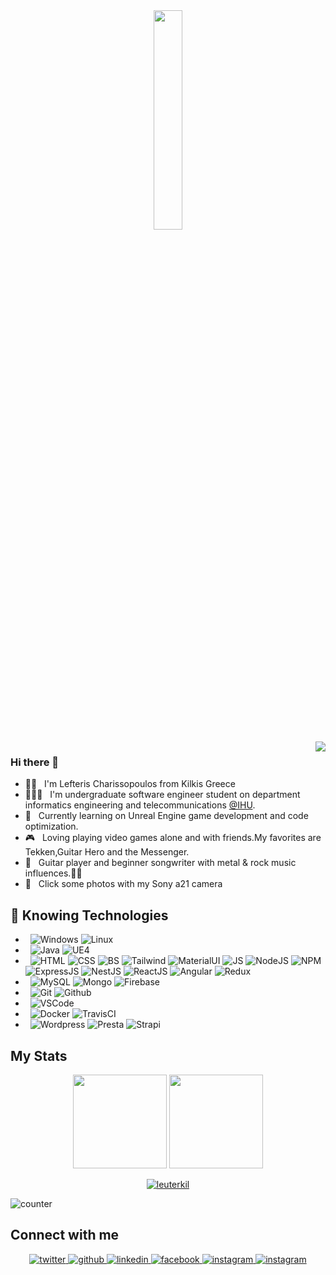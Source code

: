 <div align="center">
<img src="https://media.giphy.com/media/MeJgB3yMMwIaHmKD4z/giphy.gif?cid=ecf05e47rqguryokapj8siw1j559ddwo3ppmktn56e17qvdh&rid=giphy.gif&ct=g" width = "30%">
 </div>
 <img src="https://media.giphy.com/media/qgQUggAC3Pfv687qPC/giphy.gif" align="right" >
 
### Hi there 👋
- 👦🏻 &nbsp; I'm Lefteris Charissopoulos from Kilkis Greece
- 👨🏻‍🎓 &nbsp; I'm undergraduate software engineer student on department informatics engineering and telecommunications [@IHU](http://ict.ihu.gr/). 
- 🌱 &nbsp; Currently learning on Unreal Engine game development and code optimization.
- 🎮 &nbsp; Loving playing video games alone and with friends.My favorites are Tekken,Guitar Hero and the Messenger.
- 🎸 &nbsp; Guitar player and beginner songwriter with metal & rock music influences.🤘🏻 
- 📸 &nbsp; Click some photos with my Sony a21 camera

## 🔭 Knowing Technologies
- &nbsp; 
![Windows](https://img.shields.io/badge/OS-Windows-informational?style=flat&logo=Windows&logoColor=white&color=0066FF)
![Linux](https://img.shields.io/badge/OS-Linux-informational?style=flat&logo=Linux&logoColor=white&color=0066FF)
- &nbsp; 
![Java](https://img.shields.io/badge/Code-Java-informational?style=flat&logo=Java&logoColor=white&color=0066FF)
![UE4](https://img.shields.io/badge/Code-Unreal%20Engine-informational?style=flat&logo=Unreal-Engine&logoColor=white&color=0066FF)
- &nbsp; 
![HTML](https://img.shields.io/badge/Web-HTML-informational?style=flat&logo=Html5&logoColor=white&color=0066FF)
![CSS](https://img.shields.io/badge/Web-CSS-informational?style=flat&logo=Css3&logoColor=white&color=0066FF)
![BS](https://img.shields.io/badge/Web-Bootstrap-informational?style=flat&logo=Bootstrap&logoColor=white&color=0066FF)
![Tailwind](https://img.shields.io/badge/Web-Tailwind-informational?style=flat&logo=TailwindCss&logoColor=white&color=0066FF)
![MaterialUI](https://img.shields.io/badge/Web-MaterialUI-informational?style=flat&logo=MUI&logoColor=white&color=0066FF)
![JS](https://img.shields.io/badge/Web-JavaScript-informational?style=flat&logo=Javascript&logoColor=white&color=0066FF)
![NodeJS](https://img.shields.io/badge/Web-Node.js-informational?style=flat&logo=Node.js&logoColor=white&color=0066FF)
![NPM](https://img.shields.io/badge/Web-NPM-informational?style=flat&logo=npm&logoColor=white&color=0066FF)
![ExpressJS](https://img.shields.io/badge/Web-Express.js-informational?style=flat&logo=Express&logoColor=white&color=0066FF)
![NestJS](https://img.shields.io/badge/Web-Nest.js-informational?style=flat&logo=NestJs&logoColor=white&color=0066FF)
![ReactJS](https://img.shields.io/badge/Web-React.js-informational?style=flat&logo=React&logoColor=white&color=0066FF)
![Angular](https://img.shields.io/badge/Web-Angular-informational?style=flat&logo=Angular&logoColor=white&color=0066FF)
![Redux](https://img.shields.io/badge/Web-Redux-informational?style=flat&logo=Redux&logoColor=white&color=0066FF)
- &nbsp;
![MySQL](https://img.shields.io/badge/DB-MySQL-informational?style=flat&logo=MySQL&logoColor=white&color=0066FF)
![Mongo](https://img.shields.io/badge/DB-MongoDB-informational?style=flat&logo=MongoDB&logoColor=white&color=0066FF)
![Firebase](https://img.shields.io/badge/DB-Firebase-informational?style=flat&logo=Firebase&logoColor=white&color=0066FF)
- &nbsp;
![Git](https://img.shields.io/badge/Version%20Control-Git-informational?style=flat&logo=Git&logoColor=white&color=0066FF)
![Github](https://img.shields.io/badge/Version%20Control-Github-informational?style=flat&logo=Github&logoColor=white&color=0066FF)
- &nbsp;
![VSCode](https://img.shields.io/badge/Editor-VS%20Code-informational?style=flat&logo=Visual-Studio-Code&logoColor=white&color=0066FF)
- &nbsp;
![Docker](https://img.shields.io/badge/DevOps-Docker-informational?style=flat&logo=Docker&logoColor=white&color=0066FF)
![TravisCI](https://img.shields.io/badge/DevOps-TravisCI-informational?style=flat&logo=Travis&logoColor=white&color=0066FF)
- &nbsp;
![Wordpress](https://img.shields.io/badge/CMS-Wordpress-informational?style=flat&logo=Wordpress&logoColor=white&color=0066FF)
![Presta](https://img.shields.io/badge/CMS-Prestashop-informational?style=flat&logo=Prestashop&logoColor=white&color=0066FF)
![Strapi](https://img.shields.io/badge/CMS-Strapi-informational?style=flat&logo=Strapi&logoColor=white&color=0066FF)
## My Stats
<p align= "center">
  <img height= "150" src="https://github-readme-stats.vercel.app/api?username=leuterkil&theme=radical&show_icons=true&include_all_commits=true" />
  <img height= "150" src="https://github-readme-stats.vercel.app/api/top-langs/?username=leuterkil&theme=radical&layout=compact" />
</p>

<p align="center"> <a href="https://github.com/ryo-ma/github-profile-trophy"><img src="https://github-profile-trophy.vercel.app/?username=leuterkil&theme=onedark" alt="leuterkil" /></a> </p>

![counter](https://ennd8wxr3kpy0ar.m.pipedream.net)

## Connect with me
<div align="center">
<a href="https://twitter.com/CharissopoulosL" target="_blank">
<img src=https://img.shields.io/badge/twitter-%2300acee.svg?&style=for-the-badge&logo=twitter&logoColor=white alt=twitter style="margin-bottom: 5px;" />
</a>  
<a href="https://github.com/leuterkil" target="_blank">
<img src=https://img.shields.io/badge/github-%2324292e.svg?&style=for-the-badge&logo=github&logoColor=white alt=github style="margin-bottom: 5px;" />
</a>
<a href="https://www.linkedin.com/in/eleftherios-charissopoulos/" target="_blank">
<img src=https://img.shields.io/badge/linkedin-%231E77B5.svg?&style=for-the-badge&logo=linkedin&logoColor=white alt=linkedin style="margin-bottom: 5px;" />
</a>
<a href="https://www.facebook.com/djfreedom3/" target="_blank">
<img src=https://img.shields.io/badge/facebook-%232E87FB.svg?&style=for-the-badge&logo=facebook&logoColor=white alt=facebook style="margin-bottom: 5px;" />
</a>
<a href="https://www.instagram.com/lefteris_harissopoulos/" target="_blank">
<img src=https://img.shields.io/badge/instagram-%23000000.svg?&style=for-the-badge&logo=instagram&logoColor=white alt=instagram style="margin-bottom: 5px;" />
</a>  
 <a href="https://echarissopoulos.herokuapp.com" target="_blank">
<img src=https://img.shields.io/badge/web-%23000000.svg?&style=for-the-badge&logo=google-chrome&logoColor=white alt=instagram style="margin-bottom: 5px;" />
</a> 
</div> 
